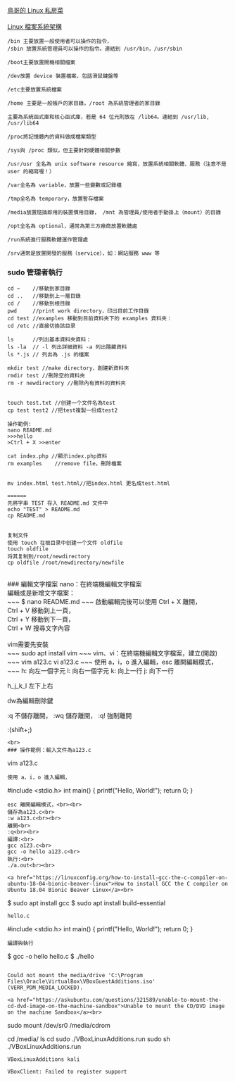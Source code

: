 <a href="http://linux.vbird.org/new_linux.php">鳥哥的 Linux 私房菜</a><br>
<br>
<a href="https://blog.techbridge.cc/2017/12/23/linux-commnd-line-tutorial/">Linux 檔案系統架構</a><br>
~~~
/bin 主要放置一般使用者可以操作的指令，
/sbin 放置系統管理員可以操作的指令。連結到 /usr/bin，/usr/sbin

/boot主要放置開機相關檔案

/dev放置 device 裝置檔案，包話滑鼠鍵盤等

/etc主要放置系統檔案

/home 主要是一般帳戶的家目錄，/root 為系統管理者的家目錄

主要為系統函式庫和核心函式庫，若是 64 位元則放在 /lib64。連結到 /usr/lib, /usr/lib64

/proc將記憶體內的資料做成檔案類型

/sys與 /proc 類似，但主要針對硬體相關參數

/usr/usr 全名為 unix software resource 縮寫，放置系統相關軟體、服務（注意不是 user 的縮寫喔！）

/var全名為 variable，放置一些變數或記錄檔

/tmp全名為 temporary，放置暫存檔案

/media放置隨插即用的裝置慣用目錄， /mnt 為管理員/使用者手動掛上（mount）的目錄

/opt全名為 optional，通常為第三方廠商放置軟體處

/run系統進行服務軟體運作管理處

/srv通常是放置開發的服務（service），如：網站服務 www 等
~~~

### sudo 管理者執行
~~~
cd ~    //移動到家目錄
cd ..   //移動到上一層目錄
cd /    //移動到根目錄
pwd     //print work directory，印出目前工作目錄
cd test //examples 移動到目前資料夾下的 examples 資料夾：
cd /etc //直接切換該目录

ls      //列出基本資料夾資料：
ls -la  // -l 列出詳細資料 -a 列出隱藏資料
ls *.js // 列出為 .js 的檔案

mkdir test //make directory，創建新資料夾
rmdir test //刪除空的資料夾
rm -r newdirectory //刪除內有資料的資料夾


touch test.txt //创建一个文件名為test
cp test test2 //把test複製一份成test2

操作範例:
nano README.md
>>>hello
>Ctrl + X >>enter

cat index.php //顯示index.php資料
rm examples    //remove file，刪除檔案


mv index.html test.html//把index.html 更名成test.html

======
先將字串 TEST 存入 README.md 文件中
echo "TEST" > README.md
cp README.md


复制文件
使用 touch 在根目录中创建一个文件 oldfile
touch oldfile
将其复制到/root/newdirectory
cp oldfile /root/newdirectory/newfile

~~~
<br>
### 編輯文字檔案 
nano：在終端機編輯文字檔案<br>
編輯或是新增文字檔案：<br>
~~~
 $ nano README.md
~~~
啟動編輯完後可以使用 Ctrl + X 離開，<br>
Ctrl + V 移動到上一頁，<br>
Ctrl + Y 移動到下一頁，<br>
Ctrl + W 搜尋文字內容<br>
<br>
vim需要先安裝<br>
~~~
sudo apt install vim
~~~
vim、vi：在終端機編輯文字檔案，建立(開啟)
~~~
vim a123.c
vi a123.c
~~~
使用 a，i，o 進入編輯，esc 離開編輯模式，
~~~
h: 向左一個字元
l: 向右一個字元
k: 向上一行
j: 向下一行

h_j_k_l
左下上右

dw為編輯刪除鍵

:q 不儲存離開，
:wq 儲存離開，
:q! 強制離開

:(shift+;)
~~~
<br>
### 操作範例：輸入文件為a123.c
~~~
vim a123.c
~~~
使用 a，i，o 進入編輯，
~~~
#include <stdio.h>
int main()
{
   printf("Hello, World!");
   return 0;
}
~~~
esc 離開編輯模式，<br><br>
儲存為a123.c<br>
:w a123.c<br><br>
離開<br>
:q<br><br>
編譯:<br>
gcc a123.c<br>
gcc -o hello a123.c<br>
執行:<br>
./a.out<br><br>

<a href="https://linuxconfig.org/how-to-install-gcc-the-c-compiler-on-ubuntu-18-04-bionic-beaver-linux">How to install GCC the C compiler on Ubuntu 18.04 Bionic Beaver Linux</a><br>
~~~
$ sudo apt install gcc
$ sudo apt install build-essential
~~~
hello.c
~~~
#include <stdio.h>
int main()
{
   printf("Hello, World!");
   return 0;
}
~~~
編譯與執行
~~~
$ gcc -o hello hello.c 
$ ./hello 
~~~

Could not mount the media/drive 'C:\Program Files\Oracle\VirtualBox\VBoxGuestAdditions.iso' (VERR_PDM_MEDIA_LOCKED).

<a href="https://askubuntu.com/questions/321589/unable-to-mount-the-cd-dvd-image-on-the-machine-sandbox">Unable to mount the CD/DVD image on the machine Sandbox</a><br>

~~~
sudo mount /dev/sr0 /media/cdrom


cd /media/
ls
cd 
sudo ./VBoxLinuxAdditions.run
sudo sh ./VBoxLinuxAdditions.run

~~~
VBoxLinuxAdditions kali

VBoxClient: Failed to register support
